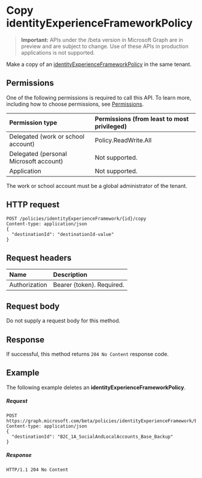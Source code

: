 # Copy identityExperienceFrameworkPolicy

> **Important:** APIs under the /beta version in Microsoft Graph are in preview and are subject to change. Use of these APIs in production applications is not supported.

Make a copy of an [identityExperienceFrameworkPolicy](../resources/identityexperienceframeworkpolicy.md) in the same tenant.

## Permissions

One of the following permissions is required to call this API. To learn more, including how to choose permissions, see [Permissions](../../../concepts/permissions_reference.md).

|Permission type      | Permissions (from least to most privileged)              |
|:--------------------|:---------------------------------------------------------|
|Delegated (work or school account)|Policy.ReadWrite.All|
|Delegated (personal Microsoft account)| Not supported.|
|Application|Not supported.|

The work or school account must be a global administrator of the tenant.

## HTTP request

<!-- { "blockType": "ignored" } -->
```http
POST /policies/identityExperienceFramework/{id}/copy
Content-type: application/json
{
  "destinationId": "destinationId-value"
}
```

## Request headers

|Name|Description|
|:---------------|:----------|
|Authorization|Bearer {token}. Required.|

## Request body

Do not supply a request body for this method.

## Response

If successful, this method returns `204 No Content` response code.

## Example

The following example deletes an **identityExperienceFrameworkPolicy**.

##### Request

<!-- {
  "blockType": "request",
  "name": "delete_identityExperienceFramework"
}-->
```http
POST https://graph.microsoft.com/beta/policies/identityExperienceFramework/B2C_1A_SocialAndLocalAccounts_Base/copy
Content-type: application/json
{
  "destinationId": "B2C_1A_SocialAndLocalAccounts_Base_Backup"
}
```

##### Response

<!-- {
  "blockType": "response",
  "truncated": true
} -->
```http
HTTP/1.1 204 No Content
```

<!-- uuid: 8fcb5dbc-d5aa-4681-8e31-b001d5168d79
2015-10-25 14:57:30 UTC -->
<!-- {
  "type": "#page.annotation",
  "description": "Delete identityExperienceFrameworkPolicy",
  "keywords": "",
  "section": "documentation",
  "tocPath": ""
}-->